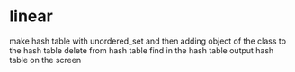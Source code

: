 # linear
make hash table with unordered_set and then 
adding object of the class to the hash table
delete from hash table
find in the hash table
output hash table on the screen

